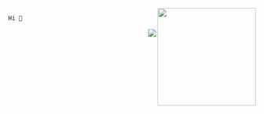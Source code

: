 <a href="#">
  <img height=200 align="right" src="https://github-readme-stats.vercel.app/api/top-langs?username=Seftirobim&layout=compact&langs_count=8&card_width=320&theme=codeSTACKr" />
</a>

```python
Hi 👋   


```
<p align="right">
  <img src="https://komarev.com/ghpvc/?username=Seftirobim&style=for-the-badge&label=%F0%9F%91%80+Profile+Views">
</p>


<!--
**Seftirobim/Seftirobim** is a ✨ _special_ ✨ repository because its `README.md` (this file) appears on your GitHub profile.

Here are some ideas to get you started:

- 🔭 I’m currently working on ...
- 🌱 I’m currently learning ...
- 👯 I’m looking to collaborate on ...
- 🤔 I’m looking for help with ...
- 💬 Ask me about ...
- 📫 How to reach me: ...
- 😄 Pronouns: ...
- ⚡ Fun fact: ...
-->
